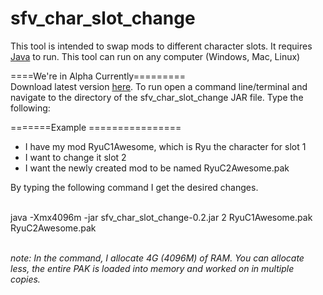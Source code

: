 # sfv_char_slot_change
This tool is intended to swap mods to different character slots.  It requires <a href="https://www.oracle.com/technetwork/java/javase/downloads/jdk13-downloads-5672538.html">Java</a> to run.  This tool can run on any computer (Windows, Mac, Linux)

====We're in Alpha Currently=========<br>
Download latest version <a href="https://drive.google.com/open?id=1CrIG-K8H15L63pLPv0tV4buPzwAnmNB9">here</a>.
To run open a command line/terminal and navigate to the directory of the sfv_char_slot_change JAR file. Type the following:

=======Example ================<br>
<ul>
<li>I have my mod RyuC1Awesome, which is Ryu the character for slot 1</li>
<li>I want to change it slot 2</li>
<li>I want the newly created mod to be named RyuC2Awesome.pak</li>
</ul>
By typing the following command I get the desired changes.<br><br>

java -Xmx4096m -jar sfv_char_slot_change-0.2.jar 2 RyuC1Awesome.pak RyuC2Awesome.pak

<br><i>note: In the command, I allocate 4G (4096M) of RAM.  You can allocate less, the entire PAK is loaded into memory and worked on in multiple copies.</i> 